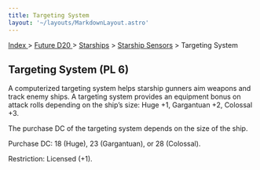 ```yaml
---
title: Targeting System
layout: '~/layouts/MarkdownLayout.astro'
---
```


[ Index ](/) > [ Future D20 ](/future.d20.srd) > [Starships](/future.d20.srd/starships) > [Starship Sensors](/future.d20.srd/starships/starship.sensors) > Targeting System

## Targeting System (PL 6)

A computerized targeting system helps starship gunners aim weapons and track
enemy ships. A targeting system provides an equipment bonus on attack rolls
depending on the ship’s size: Huge +1, Gargantuan +2, Colossal +3.

The purchase DC of the targeting system depends on the size of the ship.

Purchase DC: 18 (Huge), 23 (Gargantuan), or 28 (Colossal).

Restriction: Licensed (+1).

